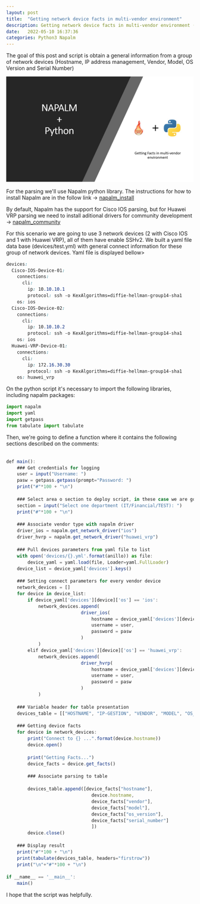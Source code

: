 ```yaml
---
layout: post
title:  "Getting network device facts in multi-vendor environment"
description: Getting network device facts in multi-vendor environment (Cisco IOS and Huawei VRP)
date:   2022-05-10 16:37:36
categories: Python3 Napalm
---
```

The goal of this post and script is obtain a general information from a group of network devices (Hostname, IP address management, Vendor, Model, OS Version and Serial Number)

![texture theme preview](https://github.com/pablodiegovs/pablodiegovs.github.io/raw/main/assets/images/Napalm-facts.jpg)

For the parsing we'll use Napalm python library. The instructions for how to install Napalm are in the follow link -> [napalm_install][napalm_install]

By default, Napalm has the support for Cisco IOS parsing, but for Huawei VRP parsing we need to install aditional drivers for community development -> [napalm_community][napalm_community]

For this scenario we are going to use 3 network devices (2 with Cisco IOS and 1 with Huawei VRP), all of them have enable SSHv2. We built a yaml file data base (devices/test.yml) with general connect information for these group of network devices. Yaml file is displayed bellow>


```css
devices:
  Cisco-IOS-Device-01:
    connections:
      cli:
        ip: 10.10.10.1
        protocol: ssh -o KexAlgorithms=diffie-hellman-group14-sha1
    os: ios
  Cisco-IOS-Device-02:
    connections:
      cli:
        ip: 10.10.10.2
        protocol: ssh -o KexAlgorithms=diffie-hellman-group14-sha1
    os: ios
  Huawei-VRP-Device-01:
    connections:
      cli:
        ip: 172.16.30.30
        protocol: ssh -o KexAlgorithms=diffie-hellman-group14-sha1
    os: huawei_vrp
```

On the python script it's necessary to import the following libraries, including napalm packages:

```javascript
import napalm
import yaml
import getpass
from tabulate import tabulate
```

Then, we're going to define a function where it contains the following sections described on the comments:

```javascript

def main():
    ### Get credentials for logging
    user = input("Username: ")
    pasw = getpass.getpass(prompt="Password: ")
    print("#"*100 + "\n")
    
    ### Select area o section to deploy script, in these case we are going to select TEST
    section = input("Select one department (IT/Financial/TEST): ")
    print("#"*100 + "\n")
    
    ### Associate vendor type with napalm driver
    driver_ios = napalm.get_network_driver("ios")
    driver_hvrp = napalm.get_network_driver("huawei_vrp")
    
    ### Pull devices parameters from yaml file to list
    with open('devices/{}.yml'.format(anillo)) as file:
        device_yaml = yaml.load(file, Loader=yaml.FullLoader)
    device_list = device_yaml['devices'].keys()
    
    ### Setting connect parameters for every vendor device
    network_devices = []
    for device in device_list:
        if device_yaml['devices'][device]['os'] == 'ios':
            network_devices.append(
                            driver_ios(
                                hostname = device_yaml['devices'][device]['connections']['cli']['ip'],
                                username = user,
                                password = pasw
                            )
            )
        elif device_yaml['devices'][device]['os'] == 'huawei_vrp':
            network_devices.append(
                            driver_hvrp(
                                hostname = device_yaml['devices'][device]['connections']['cli']['ip'],
                                username = user,
                                password = pasw
                            )
            )
    
    ### Variable header for table presentation
    devices_table = [["HOSTNAME", "IP-GESTION", "VENDOR", "MODEL", "OS_VERSION", "SERIAL_NUMBER"]]  # Variable header for table presentation
    
    ### Getting device facts
    for device in network_devices:
        print("Connect to {} ...".format(device.hostname))
        device.open()

        print("Getting Facts...")
        device_facts = device.get_facts()
        
        ### Associate parsing to table
        
        devices_table.append([device_facts["hostname"],
                                device.hostname,
                                device_facts["vendor"],
                                device_facts["model"],
                                device_facts["os_version"],
                                device_facts["serial_number"]
                                ])
        device.close()
    
    ### Display result
    print("#"*100 + "\n")
    print(tabulate(devices_table, headers="firstrow"))
    print("\n"+"#"*100 + "\n")

if __name__ == '__main__':
    main()

```

I hope that the script was helpfully.

[napalm_install]: https://napalm.readthedocs.io/en/latest/
[napalm_community]: https://napalm.readthedocs.io/en/latest/contributing/drivers.html
